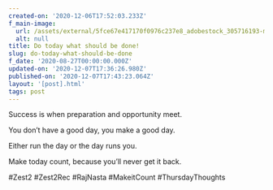 ```yaml
---
created-on: '2020-12-06T17:52:03.233Z'
f_main-image:
  url: /assets/external/5fce67e417170f0976c237e8_adobestock_305716193-min.jpeg
  alt: null
title: Do today what should be done!
slug: do-today-what-should-be-done
f_date: '2020-08-27T00:00:00.000Z'
updated-on: '2020-12-07T17:36:26.980Z'
published-on: '2020-12-07T17:43:23.064Z'
layout: '[post].html'
tags: post
---
```


Success is when preparation and opportunity meet.

You don’t have a good day, you make a good day.

Either run the day or the day runs you.

Make today count, because you’ll never get it back.

#Zest2 #Zest2Rec #RajNasta #MakeitCount #ThursdayThoughts
